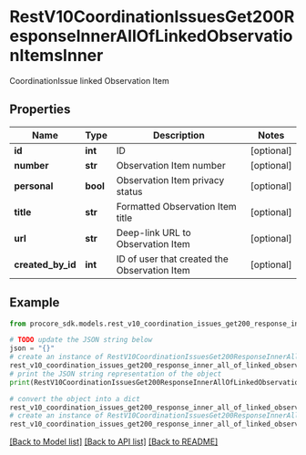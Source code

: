 # RestV10CoordinationIssuesGet200ResponseInnerAllOfLinkedObservationItemsInner

CoordinationIssue linked Observation Item

## Properties

Name | Type | Description | Notes
------------ | ------------- | ------------- | -------------
**id** | **int** | ID | [optional] 
**number** | **str** | Observation Item number | [optional] 
**personal** | **bool** | Observation Item privacy status | [optional] 
**title** | **str** | Formatted Observation Item title | [optional] 
**url** | **str** | Deep-link URL to Observation Item | [optional] 
**created_by_id** | **int** | ID of user that created the Observation Item | [optional] 

## Example

```python
from procore_sdk.models.rest_v10_coordination_issues_get200_response_inner_all_of_linked_observation_items_inner import RestV10CoordinationIssuesGet200ResponseInnerAllOfLinkedObservationItemsInner

# TODO update the JSON string below
json = "{}"
# create an instance of RestV10CoordinationIssuesGet200ResponseInnerAllOfLinkedObservationItemsInner from a JSON string
rest_v10_coordination_issues_get200_response_inner_all_of_linked_observation_items_inner_instance = RestV10CoordinationIssuesGet200ResponseInnerAllOfLinkedObservationItemsInner.from_json(json)
# print the JSON string representation of the object
print(RestV10CoordinationIssuesGet200ResponseInnerAllOfLinkedObservationItemsInner.to_json())

# convert the object into a dict
rest_v10_coordination_issues_get200_response_inner_all_of_linked_observation_items_inner_dict = rest_v10_coordination_issues_get200_response_inner_all_of_linked_observation_items_inner_instance.to_dict()
# create an instance of RestV10CoordinationIssuesGet200ResponseInnerAllOfLinkedObservationItemsInner from a dict
rest_v10_coordination_issues_get200_response_inner_all_of_linked_observation_items_inner_from_dict = RestV10CoordinationIssuesGet200ResponseInnerAllOfLinkedObservationItemsInner.from_dict(rest_v10_coordination_issues_get200_response_inner_all_of_linked_observation_items_inner_dict)
```
[[Back to Model list]](../README.md#documentation-for-models) [[Back to API list]](../README.md#documentation-for-api-endpoints) [[Back to README]](../README.md)



